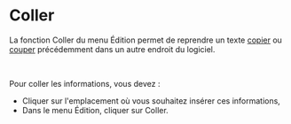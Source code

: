 # Coller

La fonction Coller du menu Édition permet 
 de reprendre un texte [copier](Copier.md) ou [couper](Couper.md) 
 précédemment dans un autre endroit du logiciel.


 


Pour coller les informations, vous devez :


* Cliquer sur l'emplacement 
 où vous souhaitez insérer ces informations,
* Dans 
 le menu Édition, cliquer sur Coller.


